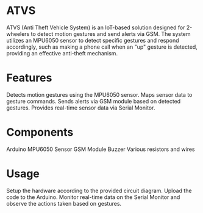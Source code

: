 # ATVS
ATVS (Anti Theft Vehicle System) is an IoT-based solution designed for 2-wheelers to detect motion gestures and send alerts via GSM. The system utilizes an MPU6050 sensor to detect specific gestures and respond accordingly, such as making a phone call when an "up" gesture is detected, providing an effective anti-theft mechanism. 

# Features
Detects motion gestures using the MPU6050 sensor.
Maps sensor data to gesture commands.
Sends alerts via GSM module based on detected gestures.
Provides real-time sensor data via Serial Monitor.

# Components
Arduino
MPU6050 Sensor
GSM Module
Buzzer
Various resistors and wires

# Usage
Setup the hardware according to the provided circuit diagram.
Upload the code to the Arduino.
Monitor real-time data on the Serial Monitor and observe the actions taken based on gestures.
